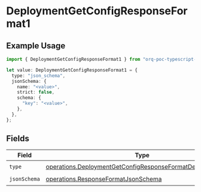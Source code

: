 # DeploymentGetConfigResponseFormat1

## Example Usage

```typescript
import { DeploymentGetConfigResponseFormat1 } from "orq-poc-typescript-multi-env-version/models/operations";

let value: DeploymentGetConfigResponseFormat1 = {
  type: "json_schema",
  jsonSchema: {
    name: "<value>",
    strict: false,
    schema: {
      "key": "<value>",
    },
  },
};
```

## Fields

| Field                                                                                                                                      | Type                                                                                                                                       | Required                                                                                                                                   | Description                                                                                                                                |
| ------------------------------------------------------------------------------------------------------------------------------------------ | ------------------------------------------------------------------------------------------------------------------------------------------ | ------------------------------------------------------------------------------------------------------------------------------------------ | ------------------------------------------------------------------------------------------------------------------------------------------ |
| `type`                                                                                                                                     | [operations.DeploymentGetConfigResponseFormatDeploymentsType](../../models/operations/deploymentgetconfigresponseformatdeploymentstype.md) | :heavy_check_mark:                                                                                                                         | N/A                                                                                                                                        |
| `jsonSchema`                                                                                                                               | [operations.ResponseFormatJsonSchema](../../models/operations/responseformatjsonschema.md)                                                 | :heavy_check_mark:                                                                                                                         | N/A                                                                                                                                        |
